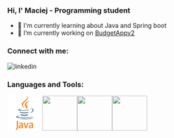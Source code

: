 ### Hi, I' Maciej - Programming student 

- 🌱 I'm currently learning about Java and Spring boot
- 🔭 I’m currently working on <a href="https://github.com/Wojtur28/BudgetAppv2">BudgetAppv2</a>


### Connect with me:

<img src='https://cdn-icons-png.flaticon.com/512/145/145807.png' alt='linkedin' height='40'>




### Languages and Tools:


<img height="80" width="80" src="https://raw.githubusercontent.com/github/explore/5b3600551e122a3277c2c5368af2ad5725ffa9a1/topics/java/java.png" /><img height="80" width="80" src="https://spring.io/images/projects/spring-edf462fec682b9d48cf628eaf9e19521.svg" /><img height="80" width="80" src="https://wiki.postgresql.org/images/3/30/PostgreSQL_logo.3colors.120x120.png" /><img height="80" width="80" src="https://www.svgrepo.com/show/354202/postman-icon.svg" />





 
<!--
**Wojtur28/Wojtur28** is a ✨ _special_ ✨ repository because its `README.md` (this file) appears on your GitHub profile.

Here are some ideas to get you started:



- 👯 I’m looking to collaborate on ...
- 🤔 I’m looking for help with ...
- 💬 Ask me about ...
- 📫 How to reach me: ...
- 😄 Pronouns: ...
- ⚡ Fun fact: ...
-->
